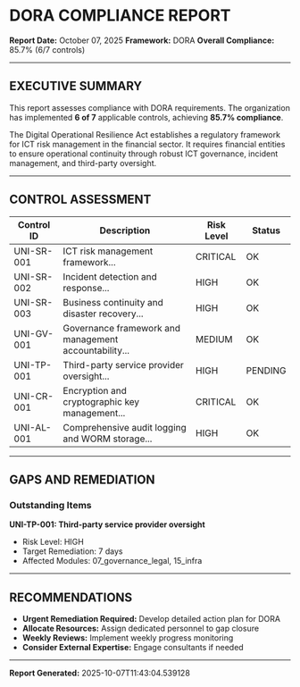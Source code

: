
# DORA COMPLIANCE REPORT

**Report Date:** October 07, 2025
**Framework:** DORA
**Overall Compliance:** 85.7% (6/7 controls)

---

## EXECUTIVE SUMMARY

This report assesses compliance with DORA requirements. The organization has implemented **6 of 7** applicable controls, achieving **85.7% compliance**.

The Digital Operational Resilience Act establishes a regulatory framework for ICT risk management in the financial sector. It requires financial entities to ensure operational continuity through robust ICT governance, incident management, and third-party oversight.

---

## CONTROL ASSESSMENT

| Control ID | Description | Risk Level | Status |
|------------|-------------|------------|--------|
| UNI-SR-001 | ICT risk management framework... | CRITICAL | OK |
| UNI-SR-002 | Incident detection and response... | HIGH | OK |
| UNI-SR-003 | Business continuity and disaster recovery... | HIGH | OK |
| UNI-GV-001 | Governance framework and management accountability... | MEDIUM | OK |
| UNI-TP-001 | Third-party service provider oversight... | HIGH | PENDING |
| UNI-CR-001 | Encryption and cryptographic key management... | CRITICAL | OK |
| UNI-AL-001 | Comprehensive audit logging and WORM storage... | HIGH | OK |


---

## GAPS AND REMEDIATION

### Outstanding Items


**UNI-TP-001: Third-party service provider oversight**
- Risk Level: HIGH
- Target Remediation: 7 days
- Affected Modules: 07_governance_legal, 15_infra


---

## RECOMMENDATIONS


- **Urgent Remediation Required:** Develop detailed action plan for DORA
- **Allocate Resources:** Assign dedicated personnel to gap closure
- **Weekly Reviews:** Implement weekly progress monitoring
- **Consider External Expertise:** Engage consultants if needed


---

**Report Generated:** 2025-10-07T11:43:04.539128

